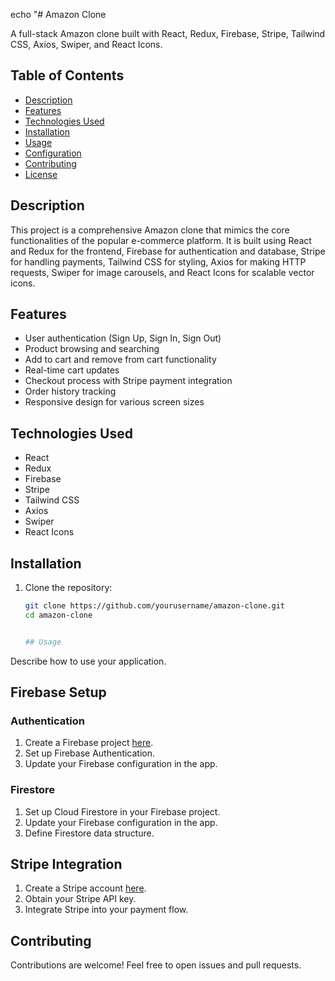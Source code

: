 echo "# Amazon Clone

A full-stack Amazon clone built with React, Redux, Firebase, Stripe, Tailwind CSS, Axios, Swiper, and React Icons.

## Table of Contents
- [Description](#description)
- [Features](#features)
- [Technologies Used](#technologies-used)
- [Installation](#installation)
- [Usage](#usage)
- [Configuration](#configuration)
- [Contributing](#contributing)
- [License](#license)

## Description
This project is a comprehensive Amazon clone that mimics the core functionalities of the popular e-commerce platform. It is built using React and Redux for the frontend, 
Firebase for authentication and database, Stripe for handling payments, Tailwind CSS for styling, Axios for making HTTP requests, Swiper for image carousels, and React Icons for scalable vector icons.

## Features
- User authentication (Sign Up, Sign In, Sign Out)
- Product browsing and searching
- Add to cart and remove from cart functionality
- Real-time cart updates
- Checkout process with Stripe payment integration
- Order history tracking
- Responsive design for various screen sizes

## Technologies Used
- React
- Redux
- Firebase
- Stripe
- Tailwind CSS
- Axios
- Swiper
- React Icons

## Installation
1. Clone the repository:
   ```bash
   git clone https://github.com/yourusername/amazon-clone.git
   cd amazon-clone


   ## Usage

Describe how to use your application.

## Firebase Setup

### Authentication

1. Create a Firebase project [here](https://console.firebase.google.com/).
2. Set up Firebase Authentication.
3. Update your Firebase configuration in the app.

### Firestore

1. Set up Cloud Firestore in your Firebase project.
2. Update your Firebase configuration in the app.
3. Define Firestore data structure.

## Stripe Integration

1. Create a Stripe account [here](https://stripe.com/).
2. Obtain your Stripe API key.
3. Integrate Stripe into your payment flow.

## Contributing
Contributions are welcome! Feel free to open issues and pull requests.
